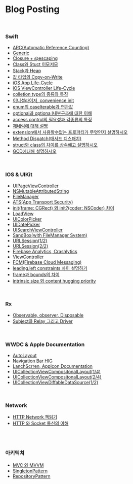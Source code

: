 # Blog Posting

<br/>

### Swift

* [ARC(Automatic Reference Counting)](https://github.com/haha1haka/iOS-Topics/issues/4)
* [Generic](https://github.com/haha1haka/iOS-Topics/issues/21)
* [Closure + @escaping](https://github.com/haha1haka/iOS-Topics/issues/8)
* [Class와 Stuct 이모저모](https://github.com/haha1haka/Tech-Blog/issues/32)
* [Stack과 Heap](https://github.com/haha1haka/Tech-Blog/issues/33)
* [값 타입의 Copy-on-Write](https://github.com/haha1haka/Tech-Blog/issues/34)
* [iOS App Life-Cycle](https://github.com/haha1haka/Tech-Blog/issues/35)
* [iOS ViewController Life-Cycle](https://github.com/haha1haka/Tech-Blog/issues/36)
* [colletion type의 종류와 특징](https://github.com/haha1haka/Tech-Blog/issues/42)
* [이니셜라이저, convenience init](https://github.com/haha1haka/Tech-Blog/issues/41)
* [enum의 caselterable과 연관값](https://github.com/haha1haka/Tech-Blog/issues/44)
* [optional과 optiona l내부구조에 대한 이해](https://github.com/haha1haka/Tech-Blog/issues/45)
* [access control의 필요성과 각종류의 특징](https://github.com/haha1haka/Tech-Blog/issues/46)
* [제네릭에 대해 설명](https://github.com/haha1haka/Tech-Blog/issues/47)
* [extension에서 사용할수없는 프로퍼티가 무엇인지 설명하시오](https://github.com/haha1haka/Tech-Blog/issues/48)
* [Method Dispatch(매서드 디스패치)](https://github.com/haha1haka/Tech-Blog/issues/49)
* [struct와 class의 차이를 상속뺴고 설명하시오](https://github.com/haha1haka/Tech-Blog/issues/50)
* [GCD에대해 설명하시오](https://github.com/haha1haka/Tech-Blog/issues/52)

<br/>

### IOS & UIKit



* [UIPageViewController](https://github.com/haha1haka/iOS-Topics/issues/23)
* [NSMutableAttributedString](https://github.com/haha1haka/iOS-Topics/issues/22)
* [FileManager](https://github.com/haha1haka/iOS-Topics/issues/19)
* [ATS(App Transport Security)](https://github.com/haha1haka/iOS-Topics/issues/28)
* [init(frame: CGRect) 와 init?(coder: NSCoder) 차이](https://github.com/haha1haka/iOS-Topics/issues/27) 
* [LoadView](https://github.com/haha1haka/iOS-Topics/issues/26)
* [UIColorPicker](https://github.com/haha1haka/iOS-Topics/issues/25)
* [UIDatePicker](https://github.com/haha1haka/iOS-Topics/issues/24)
* [UISearchViewController](https://github.com/haha1haka/iOS-Topics/issues/18)
* [SandBox(with FileManager System)](https://github.com/haha1haka/iOS-Topics/issues/16)
* [URLSession(1/2)](https://github.com/haha1haka/iOS-Topics/issues/13)
* [URLSession(2/2)](https://github.com/haha1haka/iOS-Topics/issues/14)
* [Firebase Analytics, Crashlytics](https://github.com/haha1haka/iOS-Topics/issues/15)
* [ViewController](https://github.com/haha1haka/iOS-Topics/issues/6)
* [FCM(Firebase Cloud Messaging)](https://github.com/haha1haka/iOS-Topics/issues/31)
* [leading,left constraints 차이 설명하기](https://github.com/haha1haka/Tech-Blog/issues/40)
* [frame과 bounds의 차이](https://github.com/haha1haka/Tech-Blog/issues/43)
* [intrinsic size 와 content hugging priority](https://github.com/haha1haka/Tech-Blog/issues/51)



<br/>

### Rx

* [Observable, observer, Disposable](https://github.com/haha1haka/Tech-Blog/issues/37)
* [Subject와 Relay 그리고 Driver](https://github.com/haha1haka/Tech-Blog/issues/39)

<br/>

### WWDC & Apple Documentation

* [AutoLayout](https://github.com/haha1haka/iOS-Topics/issues/11)
* [Navigation Bar HIG](https://github.com/haha1haka/iOS-Topics/issues/9)
* [LanchScrren, AppIcon Documentation](https://github.com/haha1haka/iOS-Topics/issues/10)
* [UICollectionViewCompositonalLayout(1/4)](https://github.com/haha1haka/iOS-Topics/issues/1)
* [UICollectionViewCompositonalLayout(2/4)](https://github.com/haha1haka/iOS-Topics/issues/2)
* [UICollectionViewDiffableDataSource(1/2)](https://github.com/haha1haka/iOS-Topics/issues/3)

<br/>

### Network

* [HTTP Network 책읽기](https://github.com/haha1haka/iOS-Topics/issues/12)
* [HTTP 와 Socket 통신의 이해](https://github.com/haha1haka/iOS-Topics/issues/17)



<br/><br/>

### 아키텍쳐



* [MVC 와 MVVM](https://github.com/haha1haka/iOS-Topics/issues/29)
* [SingletonPattern](https://github.com/haha1haka/iOS-Topics/issues/30)
* [RepositoryPattern](https://github.com/haha1haka/iOS-Topics/issues/20)







<br/>





